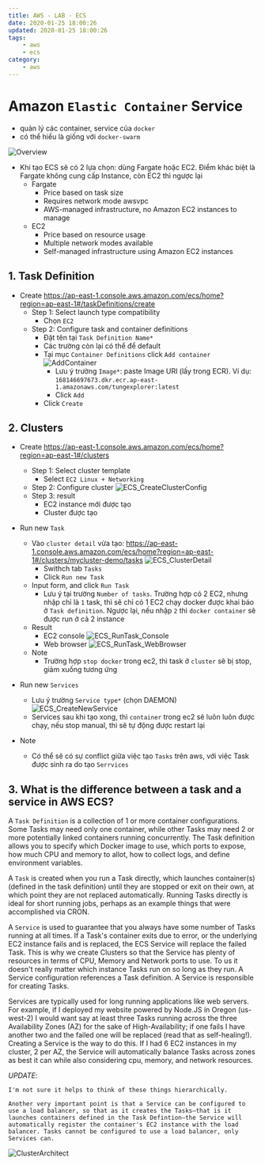 ```yaml
---
title: AWS - LAB - ECS
date: 2020-01-25 18:00:26
updated: 2020-01-25 18:00:26
tags:
    - aws
    - ecs
category: 
    - aws
---
```


# Amazon `Elastic Container` Service

- quản lý các container, service của `docker`
- có thể hiểu là giống với `docker-swarm`

![Overview](https://tungexplorer.s3.ap-southeast-1.amazonaws.com/aws/ecs/ECS_overview.PNG)

- Khi tạo ECS sẽ có 2 lựa chọn: dùng Fargate hoặc EC2. Điểm khác biệt là Fargate không cung cấp Instance, còn EC2 thì
  ngược lại
    - Fargate
        - Price based on task size
        - Requires network mode awsvpc
        - AWS-managed infrastructure, no Amazon EC2 instances to manage
    - EC2
        - Price based on resource usage
        - Multiple network modes available
        - Self-managed infrastructure using Amazon EC2 instances

## 1. Task Definition

- Create
  https://ap-east-1.console.aws.amazon.com/ecs/home?region=ap-east-1#/taskDefinitions/create
    - Step 1: Select launch type compatibility
        - Chọn `EC2`
    - Step 2: Configure task and container definitions
        - Đặt tên tại `Task Definition Name*`
        - Các trường còn lại có thể để default
        - Tại mục `Container Definitions` click `Add container`
          ![AddContainer](https://tungexplorer.s3.ap-southeast-1.amazonaws.com/aws/ecs/ECS_AddContainer.PNG)
          - Lưu ý trường `Image*`: paste Image URI (lấy trong ECR). Ví
          dụ:  `168146697673.dkr.ecr.ap-east-1.amazonaws.com/tungexplorer:latest`    
          - Click `Add`
        - Click `Create`

## 2. Clusters

- Create
  https://ap-east-1.console.aws.amazon.com/ecs/home?region=ap-east-1#/clusters
    - Step 1: Select cluster template
        - Select `EC2 Linux + Networking`
    - Step 2: Configure cluster
      ![ECS_CreateClusterConfig](https://tungexplorer.s3.ap-southeast-1.amazonaws.com/aws/ecs/ECS_CreateClusterConfig.png)
    - Step 3: result
        - EC2 instance mới được tạo
        - Cluster được tạo
- Run new `Task`
    - Vào `cluster detail` vừa
      tạo: https://ap-east-1.console.aws.amazon.com/ecs/home?region=ap-east-1#/clusters/mycluster-demo/tasks
      ![ECS_ClusterDetail](https://tungexplorer.s3.ap-southeast-1.amazonaws.com/aws/ecs/ECS_ClusterDetail.JPG)
        - Swithch tab `Tasks`
        - Click `Run new Task`
    - Input form, and click `Run Task`
        - Lưu ý tại trường `Number of tasks`. Trường hợp có 2 EC2, nhưng nhập chỉ là `1` task, thì sẽ chỉ có 1 EC2 chạy
          docker được khai báo ở `Task definition`. Ngược lại, nếu nhập `2` thì `docker container` sẽ được run ở cả 2
          instance
    - Result
        - EC2 console
          ![ECS_RunTask_Console](https://tungexplorer.s3.ap-southeast-1.amazonaws.com/aws/ecs/ECS_RunTask_Console.JPG)
        - Web browser
          ![ECS_RunTask_WebBrowser](https://tungexplorer.s3.ap-southeast-1.amazonaws.com/aws/ecs/ECS_RunTask_WebBrowser.JPG)
    - Note
        - Trường hợp `stop docker` trong ec2, thì task ở `cluster` sẽ bị stop, giảm xuống tương ứng
- Run new `Services`
    - Lưu ý trường `Service type*` (chọn DAEMON)
      ![ECS_CreateNewService](https://tungexplorer.s3.ap-southeast-1.amazonaws.com/aws/ecs/ECS_CreateNewService.png)
    - Services sau khi tạo xong, thì `container` trong ec2 sẽ luôn luôn được chạy, nếu stop manual, thì sẽ tự động được
      restart lại

- Note
    - Có thể sẽ có sự conflict giữa việc tạo `Tasks` trên aws, với việc Task được sinh ra do tạo `Serrvices`

## 3. What is the difference between a task and a service in AWS ECS?

A `Task Definition` is a collection of 1 or more container configurations. Some Tasks may need only one container, while
other Tasks may need 2 or more potentially linked containers running concurrently. The Task definition allows you to
specify which Docker image to use, which ports to expose, how much CPU and memory to allot, how to collect logs, and
define environment variables.

A `Task` is created when you run a Task directly, which launches container(s) (defined in the task definition) until
they are stopped or exit on their own, at which point they are not replaced automatically. Running Tasks directly is
ideal for short running jobs, perhaps as an example things that were accomplished via CRON.

A `Service` is used to guarantee that you always have some number of Tasks running at all times. If a Task's container
exits due to error, or the underlying EC2 instance fails and is replaced, the ECS Service will replace the failed Task.
This is why we create Clusters so that the Service has plenty of resources in terms of CPU, Memory and Network ports to
use. To us it doesn't really matter which instance Tasks run on so long as they run. A Service configuration references
a Task definition. A Service is responsible for creating Tasks.

Services are typically used for long running applications like web servers. For example, if I deployed my website
powered by Node.JS in Oregon (us-west-2) I would want say at least three Tasks running across the three Availability
Zones (AZ) for the sake of High-Availability; if one fails I have another two and the failed one will be replaced (read
that as self-healing!). Creating a Service is the way to do this. If I had 6 EC2 instances in my cluster, 2 per AZ, the
Service will automatically balance Tasks across zones as best it can while also considering cpu, memory, and network
resources.

*UPDATE*:

```text
I'm not sure it helps to think of these things hierarchically.

Another very important point is that a Service can be configured to use a load balancer, so that as it creates the Tasks—that is it launches containers defined in the Task Defintion—the Service will automatically register the container's EC2 instance with the load balancer. Tasks cannot be configured to use a load balancer, only Services can.
```

![ClusterArchitect](https://i.stack.imgur.com/i91bc.png)

